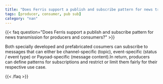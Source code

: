 ```yaml
---
title: "Does Ferris support a publish and subscribe pattern for news transmission for producers and consumers?"
tags: [producer, consumer, pub sub]
category: "nan"
---
```


<!-- QUESTION -->

{{< faq question="Does Ferris support a publish and subscribe pattern for news transmission for producers and consumers?" >}}

<!-- ANSWER -->

Both specially developed and prefabricated cosumers can subscribe to messages that can either be channel-specific (topic), event-specific (status / event type) or Payoad-specific (message content).In return, producers can define patterns for subscriptions and restrict or limit them fairly for their respective use case.

{{< /faq >}}
